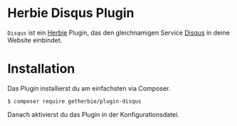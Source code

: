 # Herbie Disqus Plugin

`Disqus` ist ein [Herbie](http://github.com/getherbie/herbie) Plugin, das den gleichnamigen Service [Disqus](http://www.disqus.com) in deine Website einbindet.

# Installation

Das Plugin installierst du am einfachsten via Composer.

	$ composer require getherbie/plugin-disqus

Danach aktivierst du das Plugin in der Konfigurationsdatei.
